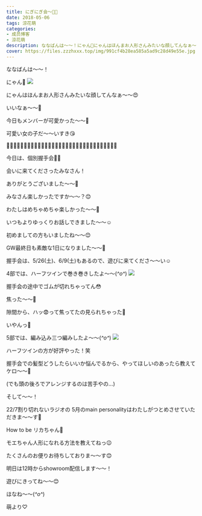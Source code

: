 ```yaml
---
title: にぎにぎ会〜🙌🏻
date: 2018-05-06
tags: 涼花萌
categories: 
- 成员博客
- 涼花萌
description: ななばんは〜〜！にゃん💓にゃんはほんまお人形さんみたいな顔してんなぁ〜〜😍いいなぁ〜〜💓今日もメンバーが可...
cover: https://files.zzzhxxx.top/img/991cf4b28ea585a5ad9c28d49e55e.jpg 
---
```










ななばんは〜〜！









にゃん💓
![](https://files.zzzhxxx.top/img/991cf4b28ea585a5ad9c28d49e55e.jpg)







にゃんはほんまお人形さんみたいな顔してんなぁ〜〜😍






いいなぁ〜〜💓











今日もメンバーが可愛かった〜〜💓






可愛い女の子だ〜〜いすき😘

















🙌🏻🙌🏻🙌🏻🙌🏻🙌🏻🙌🏻🙌🏻🙌🏻🙌🏻🙌🏻🙌🏻🙌🏻🙌🏻🙌🏻🙌🏻🙌🏻




今日は、個別握手会🙌🏻









会いに来てくださったみなさん！






ありがとうございました〜〜💓














みなさん楽しかったですか〜〜？😊






わたしはめちゃめちゃ楽しかった〜〜💓









いつもよりゆっくりお話しできました〜〜☺️





初めましての方もいましたね〜〜😊






GW最終日も素敵な1日になりました〜〜🤗














握手会は、5/26(土)、6/9(土)もあるので、遊びに来てくださ〜〜い☺️
















4部では、ハーフツインで巻き巻きしたよ〜〜(*^o^*)
![](https://files.zzzhxxx.top/img/991cf4b28ea585a5ad9c28d49e55e-01.jpg)







握手会の途中でゴムが切れちゃってん😳






焦った〜〜🙈










隙間から、ハッ😨って焦ってたの見られちゃった🙈





いやんっ🙈













5部では、編み込み三つ編みしたよ〜〜(*^o^*)
![](https://files.zzzhxxx.top/img/991cf4b28ea585a5ad9c28d49e55e-02.jpg)










ハーフツインの方が好評やった！笑












握手会での髪型どうしたらいいか悩んでるから、やってほしいのあったら教えてケロ〜〜🐸









(でも頭の後ろでアレンジするのは苦手やの…)



















そして〜〜！





22/7割り切れないラジオの
5月のmain personalityはわたしがつとめさせていただきま〜〜す🤗







How to be リカちゃん💓







モエちゃん人形になれる方法を教えてねっ😉








たくさんのお便りお待ちしておりま〜〜す😊












明日は12時からshowroom配信します〜〜！





遊びにきってね〜〜😊










ほなね〜〜(*^o^*)






萌より♡



